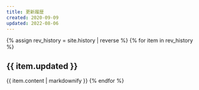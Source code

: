 ```yaml
---
title: 更新履歴
created: 2020-09-09
updated: 2022-08-06
---
```

{% assign rev_history = site.history | reverse %}
{% for item in rev_history %}
## <a name="{{ item.updated }}">{{ item.updated }}</a>
{{ item.content | markdownify }}
{% endfor %}
